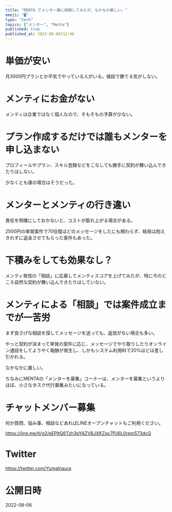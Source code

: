 ```yaml
---
title: "MENTA でメンター業に挑戦してみたが、なかなか厳しい。"
emoji: "🖥"
type: "tech"
topics: ["メンター", "Menta"]
published: true
published_at: 2022-08-06t12:46
---
```


# 単価が安い

月3000円プランとか平気でやっている人がいる。値段で勝てる気がしない。

# メンティにお金がない

メンティは企業ではなく個人なので、そもそもの予算が少ない。

# プラン作成するだけでは誰もメンターを申し込まない

プロフィールやプラン、スキル登録などをこなしても勝手に契約が舞い込んできたりはしない。

少なくとも僕の場合はそうだった。

# メンターとメンティの行き違い

責任を明確にしておかないと、コストが膨れ上がる場合がある。

2500円の単発案件で70往復ほどのメッセージをしたにも関わらず、結局は抱えきれずに返金させてもらった案件もあった。

# 下積みをしても効果なし？

メンティ発信の「相談」に応募してメンティスコアを上げてみたが、特に今のところ自然な契約が舞い込んできたりはしていない。

# メンティによる「相談」では案件成立までが一苦労

まず良さげな相談を探してメッセージを送っても、返信がない場合も多い。

やっと契約が決まって単発の案件に応じ、メッセージでやり取りしたりオンライン通話をしてようやく報酬が発生し、しかもシステム利用料で20%ほどは差し引かれる。

なかなかに厳しい。

ちなみにMENTAの「メンターを募集」コーナーは、メンターを募集というよりほぼ、小さなタスク代行募集みたいになっている。

<!-- Update From Qiita API -->

# チャットメンバー募集


何か質問、悩み事、相談などあればLINEオープンチャットもご利用ください。

https://line.me/ti/g2/eEPltQ6Tzh3pYAZV8JXKZqc7PJ6L0rpm573dcQ





# Twitter


https://twitter.com/YumaInaura


<!-- Update From Qiita API -->



# 公開日時

2022-08-06
